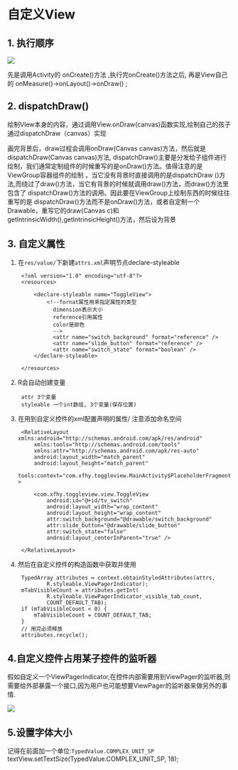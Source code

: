# 自定义View

## 1. 执行顺序

![](http://olg7c0d2n.bkt.clouddn.com/17-5-31/47456363.jpg)

先是调用Activity的 onCreate()方法 ,执行完onCreate()方法之后,
再是View自己的 onMeasure()->onLayout()->onDraw() ;

## 2. dispatchDraw()

绘制VIew本身的内容，通过调用View.onDraw(canvas)函数实现,绘制自己的孩子通过dispatchDraw（canvas）实现

画完背景后，draw过程会调用onDraw(Canvas canvas)方法，然后就是dispatchDraw(Canvas canvas)方法,
dispatchDraw()主要是分发给子组件进行绘制，我们通常定制组件的时候重写的是onDraw()方法。值得注意的是ViewGroup容器组件的绘制
，当它没有背景时直接调用的是dispatchDraw ()方法,而绕过了draw()方法，当它有背景的时候就调用draw()方法，而draw()方法里包含了
dispatchDraw()方法的调用。因此要在ViewGroup上绘制东西的时候往往重写的是
dispatchDraw()方法而不是onDraw()方法，或者自定制一个Drawable，重写它的draw(Canvas c)和getIntrinsicWidth(),getIntrinsicHeight()方法，然后设为背景


## 3. 自定义属性

1. 在`res/value/`下新建`attrs.xml`声明节点declare-styleable

		<?xml version="1.0" encoding="utf-8"?>
		<resources>
		    
		    <declare-styleable name="ToggleView">
		        <!--fornat属性用来指定属性的类型
			      dimension表示大小
			      reference引用属性
			      color是颜色
			      -->
			      <attr name="switch_background" format="reference" />
			      <attr name="slide_button" format="reference" />
			      <attr name="switch_state" format="boolean" />
		    </declare-styleable>
		    
		</resources>

2. R会自动创建变量

		attr 3个变量
		styleable 一个int数组, 3个变量(保存位置)

3. 在用到自定义控件的xml配置声明的属性/ 注意添加命名空间
	
	    <RelativeLayout xmlns:android="http://schemas.android.com/apk/res/android"
		    xmlns:tools="http://schemas.android.com/tools"
			xmlns:attr="http://schemas.android.com/apk/res-auto"
		    android:layout_width="match_parent"
		    android:layout_height="match_parent"
		    tools:context="com.xfhy.toggleview.MainActivity$PlaceholderFragment" >
		
		    <com.xfhy.toggleview.view.ToggleView
		        android:id="@+id/tv_switch"
		        android:layout_width="wrap_content"
		        android:layout_height="wrap_content"
		        attr:switch_background="@drawable/switch_background"
		        attr:slide_button="@drawable/slide_button"
		        attr:switch_state="false"
		        android:layout_centerInParent="true" />
		
		</RelativeLayout>
4. 然后在自定义控件的构造函数中获取并使用

		TypedArray attributes = context.obtainStyledAttributes(attrs,
                R.styleable.ViewPagerIndicator);
        mTabVisibleCount = attributes.getInt(
                R.styleable.ViewPagerIndicator_visible_tab_count,
                COUNT_DEFAULT_TAB);
        if (mTabVisibleCount < 0) {
            mTabVisibleCount = COUNT_DEFAULT_TAB;
        }
        // 用完必须释放
        attributes.recycle();

## 4.自定义控件占用某子控件的监听器

假如自定义一个ViewPagerIndicator,在控件内部需要用到ViewPager的监听器,则需要给外部暴露一个接口,因为用户也可能想要ViewPager的监听器来做另外的事情.

![](http://olg7c0d2n.bkt.clouddn.com/17-6-6/78542851.jpg)

## 5.设置字体大小

记得在前面加一个单位:`TypedValue.COMPLEX_UNIT_SP`
textView.setTextSize(TypedValue.COMPLEX_UNIT_SP, 18);
